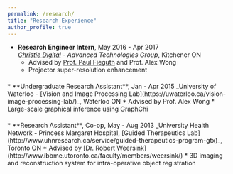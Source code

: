 ```yaml
---
permalink: /research/
title: "Research Experience"
author_profile: true
---
```


* **Research Engineer Intern**, May 2016 - Apr 2017  
_[Christie Digital](https://www.christiedigital.com/en-us) - Advanced Technologies Group_, Kitchener ON
  * Advised by [Prof. Paul Fieguth](https://uwaterloo.ca/systems-design-engineering/people-profiles/paul-fieguth) and Prof. Alex Wong
  * Projector super-resolution enhancement
<p style="margin: 20px 0px 0px 0px;"></p>
* **Undergraduate Research Assistant**, Jan - Apr 2015  
_University of Waterloo - [Vision and Image Processing Lab](https://uwaterloo.ca/vision-image-processing-lab/)_, Waterloo ON
  * Advised by Prof. Alex Wong
  * Large-scale graphical inference using GraphChi
<p style="margin: 20px 0px 0px 0px;"></p>
* **Research Assistant**, Co-op, May - Aug 2013  
_University Health Network - Princess Margaret Hospital, [Guided Therapeutics Lab](http://www.uhnresearch.ca/service/guided-therapeutics-program-gtx)_, Toronto ON
  * Advised by [Dr. Robert Weersink](http://www.ibbme.utoronto.ca/faculty/members/weersink/)
  * 3D imaging and reconstruction system for intra-operative object registration  